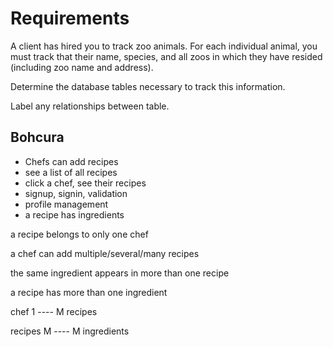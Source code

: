 # Requirements

A client has hired you to track zoo animals.
For each individual animal, you must track that their name, species, and all zoos in which they have resided (including zoo name and address).

Determine the database tables necessary to track this information.

Label any relationships between table.

## Bohcura

- Chefs can add recipes
- see a list of all recipes
- click a chef, see their recipes
- signup, signin, validation
- profile management
- a recipe has ingredients

a recipe belongs to only one chef

a chef can add multiple/several/many recipes

the same ingredient appears in more than one recipe

a recipe has more than one ingredient

chef 1 ---- M recipes

recipes M ---- M ingredients
